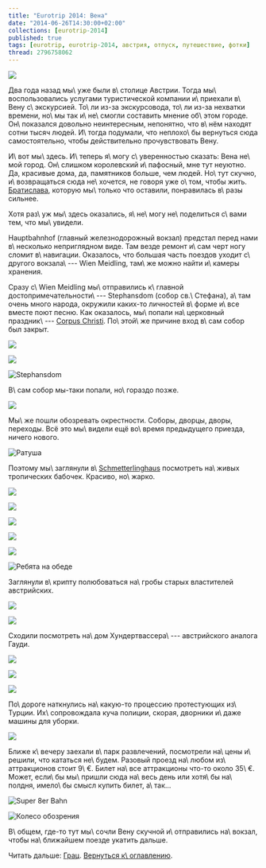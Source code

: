 ```yaml
---
title: "Eurotrip 2014: Вена"
date: "2014-06-26T14:30:00+02:00"
collections: [eurotrip-2014]
published: true
tags: [eurotrip, eurotrip-2014, австрия, отпуск, путешествие, фотки]
thread: 2796758062
---
```


![](/images/travel/2014-06-eurotrip/vienna-horses.jpg)

Два года назад мы\ уже были в\ столице Австрии. Тогда мы\ воспользовались услугами туристической компании и\ приехали 
в\ Вену с\ экскурсией. То\ ли из-за экскурсовода, то\ ли из-за нехватки времени, но\ мы так и\ не\ смогли
составить мнение об\ этом городе. Он\ показался довольно неинтересным, непонятно, что в\ нём находят сотни тысяч людей. 
И\ тогда подумали, что неплохо\ бы вернуться сюда самостоятельно, чтобы действительно прочувствовать Вену.

<!--more-->

И\ вот мы\ здесь. И\ теперь я\ могу с\ уверенностью сказать: Вена не\ мой город. Он\ слишком королевский и\ пафосный, 
мне тут неуютно. Да, красивые дома, да, памятников больше, чем людей. Но\ тут скучно, и\ возвращаться сюда не\ хочется, 
не говоря уже о\ том, чтобы жить. [Братислава][bratislava], которую мы\ только что оставили, понравилась в\ разы 
сильнее.

Хотя раз\ уж мы\ здесь оказались, я\ не\ могу не\ поделиться с\ вами тем, что мы\ увидели.

Hauptbahnhof (главный железнодорожный вокзал) предстал перед нами в\ несколько неприглядном виде. Там везде ремонт 
и\ сам черт ногу сломит в\ навигации. Оказалось, что большая часть поездов уходит с\ другого вокзала\ --- Wien Meidling, 
там\ же можно найти и\ камеры хранения.

Сразу с\ Wien Meidling мы\ отправились к\ главной достопримечательности\ --- Stephansdom (собор св.\ Стефана), а\ там 
очень много народа, окружили каких-то личностей в\ форме и\ все вместе поют песню. Как оказалось, мы\ попали
на\ церковный праздник\ --- [Corpus Christi][corpus]. По\ этой\ же причине вход в\ сам собор был закрыт. 

![](/images/travel/2014-06-eurotrip/vienna-corpus-christi-1.jpg)

![](/images/travel/2014-06-eurotrip/vienna-corpus-christi-2.jpg)

![Stephansdom](/images/travel/2014-06-eurotrip/vienna-stephansdom.jpg "Stephansdom")

В\ сам собор мы-таки попали, но\ гораздо позже.

![](/images/travel/2014-06-eurotrip/vienna-candles.jpg)

Мы\ же пошли обозревать окрестности. Соборы, дворцы, дворы, переходы. Всё это мы\ видели ещё во\ время предыдущего 
приезда, ничего нового. 

![Ратуша](/images/travel/2014-06-eurotrip/vienna-town-hall.jpg "Ратуша")

Поэтому мы\ заглянули в\ [Schmetterlinghaus] посмотреть на\ живых тропических бабочек. Красиво, но\ жарко.

![](/images/travel/2014-06-eurotrip/vienna-schmetterlinghaus-1.jpg)

![](/images/travel/2014-06-eurotrip/vienna-schmetterlinghaus-2.jpg)

![](/images/travel/2014-06-eurotrip/vienna-schmetterlinghaus-3.jpg)

![](/images/travel/2014-06-eurotrip/vienna-schmetterlinghaus-4.jpg)

![](/images/travel/2014-06-eurotrip/vienna-schmetterlinghaus-5.jpg)

![Ребята на обеде](/images/travel/2014-06-eurotrip/vienna-schmetterlinghaus-6.jpg "Ребята на обеде")

Заглянули в\ крипту полюбоваться на\ гробы старых властителей австрийских.

![](/images/travel/2014-06-eurotrip/vienna-crypt-1.jpg)

![](/images/travel/2014-06-eurotrip/vienna-crypt-2.jpg)

Сходили посмотреть на\ дом Хундертвассера\ --- австрийского аналога Гауди.

![](/images/travel/2014-06-eurotrip/vienna-hundertwasser-1.jpg)

![](/images/travel/2014-06-eurotrip/vienna-hundertwasser-2.jpg)

![](/images/travel/2014-06-eurotrip/vienna-hundertwasser-3.jpg)

По\ дороге наткнулись на\ какую-то процессию протестующих из\ Турции. Их\ сопровождала куча полиции, скорая,
дворники и\ даже машины для уборки.

![](/images/travel/2014-06-eurotrip/vienna-protests.jpg)

Ближе к\ вечеру заехали в\ парк развлечений, посмотрели на\ цены и\ решили, что кататься не\ будем. Разовый проезд 
на\ любом из\ аттракционов стоит 9\ €. Билет на\ все аттракционы что-то около 35\ €. Может, если\ бы мы\ пришли
сюда на\ весь день или хотя\ бы на\ полдня, имело\ бы смысл купить билет, а\ так...

![Super 8er Bahn](/images/travel/2014-06-eurotrip/vienna-super-8.jpg)

![Колесо обозрения](/images/travel/2014-06-eurotrip/vienna-wheel.jpg)

В\ общем, где-то тут мы\ сочли Вену скучной и\ отправились на\ вокзал, чтобы на\ ближайшем поезде укатить дальше.

Читать дальше: [Грац](/post/eurotrip-2014-graz/). [Вернуться к\ оглавлению](/post/eurotrip-2014/).

[bratislava]: /post/eurotrip-2014-bratislava/
[corpus]: http://ru.wikipedia.org/wiki/%D0%9F%D1%80%D0%B0%D0%B7%D0%B4%D0%BD%D0%B8%D0%BA_%D0%A2%D0%B5%D0%BB%D0%B0_%D0%B8_%D0%9A%D1%80%D0%BE%D0%B2%D0%B8_%D0%A5%D1%80%D0%B8%D1%81%D1%82%D0%BE%D0%B2%D1%8B%D1%85
[Schmetterlinghaus]: http://www.schmetterlinghaus.at/
